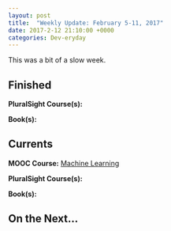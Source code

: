 ```yaml
---
layout: post
title:  "Weekly Update: February 5-11, 2017"
date: 2017-2-12 21:10:00 +0000
categories: Dev-eryday
---
```


This was a bit of a slow week. 

Finished
--------
**PluralSight Course(s):**

**Book(s):** 

Currents
--------
**MOOC Course:** [Machine Learning][ML]

**PluralSight Course(s):** 

**Book(s):** 

On the Next...
--------

[ML]: https://www.coursera.org/learn/machine-learning/
